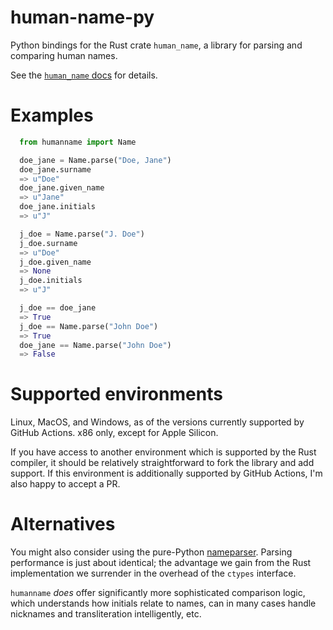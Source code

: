 # human-name-py
Python bindings for the Rust crate `human_name`, a library for parsing and comparing human names.

See the [`human_name` docs](http://djudd.github.io/human-name) for details.

# Examples

```python
  from humanname import Name

  doe_jane = Name.parse("Doe, Jane")
  doe_jane.surname
  => u"Doe"
  doe_jane.given_name
  => u"Jane"
  doe_jane.initials
  => u"J"

  j_doe = Name.parse("J. Doe")
  j_doe.surname
  => u"Doe"
  j_doe.given_name
  => None
  j_doe.initials
  => u"J"

  j_doe == doe_jane
  => True
  j_doe == Name.parse("John Doe")
  => True
  doe_jane == Name.parse("John Doe")
  => False
```

# Supported environments

Linux, MacOS, and Windows, as of the versions currently supported by GitHub Actions.
x86 only, except for Apple Silicon.

If you have access to another environment which is supported by the Rust compiler,
it should be relatively straightforward to fork the library and add support. If this
environment is additionally supported by GitHub Actions, I'm also happy to accept a PR.

# Alternatives

You might also consider using the pure-Python [nameparser](https://github.com/derek73/python-nameparser).
Parsing performance is just about identical; the advantage we gain from the Rust
implementation we surrender in the overhead of the `ctypes` interface.

`humanname` _does_ offer significantly more sophisticated comparison logic,
which understands how initials relate to names, can in many cases handle
nicknames and transliteration intelligently, etc.

